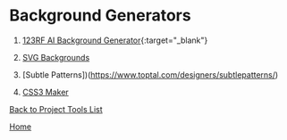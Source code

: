 # Background Generators

1. [123RF AI Background Generator](https://www.123rf.com/ai-background-remix/){:target="\_blank"}

1. [SVG Backgrounds](https://bgjar.com/)

1. [Subtle Patterns])(https://www.toptal.com/designers/subtlepatterns/)

1. [CSS3 Maker](https://www.toptal.com/developers/css3maker/gallery)

[Back to Project Tools List][def]

[def]: readme.md

[Home](../README.md)
